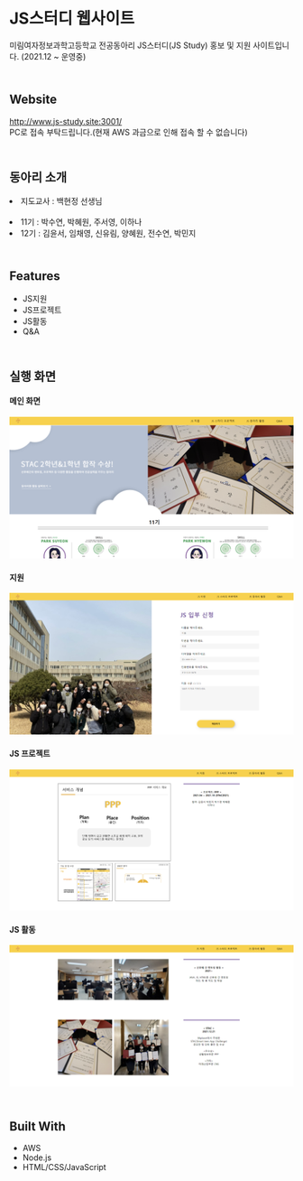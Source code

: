 # JS스터디 웹사이트
미림여자정보과학고등학교 전공동아리 JS스터디(JS Study) 홍보 및 지원 사이트입니다.
(2021.12 ~ 운영중)

<br>Website
--------------------
http://www.js-study.site:3001/ <br>
PC로 접속 부탁드립니다.(현재 AWS 과금으로 인해 접속 할 수 없습니다)

<br>동아리 소개
--------------------
<li>지도교사 : 백현정 선생님</li><br>
<li>11기 : 박수연, 박혜원, 주서영, 이하나</li>
<li>12기 : 김윤서, 임채영, 신유림, 양혜원, 전수연, 박민지</li>


<br>Features
--------------------
<ul>
  <li>JS지원</li>
  <li>JS프로젝트</li>
  <li>JS활동</li>
  <li>Q&A</li>
</ul>

<br>실행 화면
--------------------
#### 메인 화면
![png_Home](./img/Home.png)

#### 지원
![png_Home](./img/Apply.png)

#### JS 프로젝트
![png_Home](./img/Project.png)

#### JS 활동
![png_Home](./img/Activity.png)

<br>Built With
--------------------
<ul>
  <li>AWS</li>
  <li>Node.js</li>
  <li>HTML/CSS/JavaScript</li>
</ul>

